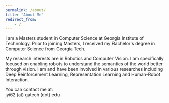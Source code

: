 ```yaml
---
permalink: /about/
title: "About Me"
redirect_from:
    - /
---
```


I am a Masters student in Computer Science at Georgia Institute of Technology. 
Prior to joining Masters, I received my Bachelor's degree in Computer Science from Georgia Tech. 

My research interests are in Robotics and Computer Vision. I am specifically focused on enabling robots to understand the semantics of the world better through vision. I am and have been involved in various researches including Deep Reinforcement Learning, Representation Learning and Human-Robot Interaction.

You can contact me at:  
jyi62 (at) gatech (dot) edu
